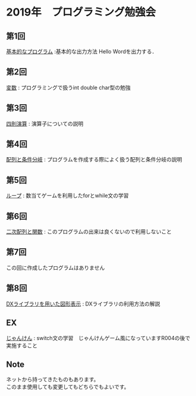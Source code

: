 # 2019年　プログラミング勉強会

## 第1回
[基本的なプログラム](https://github.com/apugcw/game-project/blob/main/Learning/2019/R001/Source.cpp)
:基本的な出力方法 Hello Wordを出力する．

## 第2回
[変数](https://github.com/apugcw/game-project/blob/main/Learning/2019/R002/Source.cpp)
: プログラミングで扱うint double char型の勉強

## 第3回
[四則演算](https://github.com/apugcw/game-project/blob/main/Learning/2019/R003/Source.cpp)
: 演算子についての説明

## 第4回
[配列と条件分岐](https://github.com/apugcw/game-project/blob/main/Learning/2019/R004/Source.cpp)
: プログラムを作成する際によく扱う配列と条件分岐の説明

## 第5回
[ループ](https://github.com/apugcw/game-project/blob/main/Learning/2019/R005/Source.cpp)
: 数当てゲームを利用したforとwhile文の学習

## 第6回
[二次配列と関数](https://github.com/apugcw/game-project/blob/main/Learning/2019/R006/Source.cpp)
: このプログラムの出来は良くないので利用しないこと

## 第7回
この回に作成したプログラムはありません

## 第8回
[DXライブラリを用いた図形表示](https://github.com/apugcw/game-project/blob/main/Learning/2019/R008DX/Source.cpp)
: DXライブラリの利用方法の解説

## EX
[じゃんけん](https://github.com/apugcw/game-project/blob/main/Learning/2019/じゃんけん/Source.cpp)
: switch文の学習　じゃんけんゲーム風になっていますR004の後で実施すること

## Note
ネットから持ってきたものもあります。  
このまま使用しても変更してもどちらでもよいです。